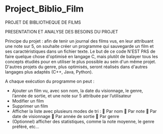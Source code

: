 # Project_Biblio_Film

PROJET DE BIBLIOTHEQUE DE FILMS


PRESENTATION ET ANALYSE DES BESOINS DU PROJET

Principe du projet : afin de tenir un journal des films vus, en leur attribuant une note sur 5, on souhaite créer un programme qui sauvegarde un film et ses caractéristiques dans un fichier texte. 
Le but de ce code N'EST PAS de faire quelque chose d'optimisé en langage C, mais plutôt de balayer tous les concepts étudiés pour en utiliser le plus possible au sein d'un même projet. D'autres projets du genre, plus optimisés,
seront réalisés dans d'autres langages plus adaptés (C++, Java, Python).

A chaque exécution du programme on peut :
-	Ajouter un film vu, avec son nom, la date du visionnage, le genre, l’année de sortie, et une note sur 5 attribuée par l’utilisateur
-	Modifier un film
-	Supprimer un film
-	Afficher la liste avec plusieurs modes de tri : 
	Par nom
	Par note
	Par date de visionnage
	Par année de sortie
	Par genre
-	(Optionnel) afficher des statistiques, comme la note moyenne, le genre préféré, etc…
